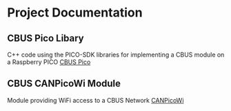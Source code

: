 # Project Documentation

## CBUS Pico Libary
C++ code using the PICO-SDK libraries for implementing a CBUS module on a Raspberry PICO
[CBUS Pico](https://kkimber.github.io/CBUSPico)

## CBUS CANPicoWi Module
Module providing WiFi access to a CBUS Network
[CANPicoWi](https://kkimber.github.io/CBUSPicoWi)
